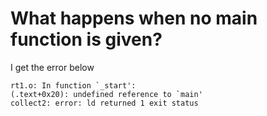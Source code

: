 # What happens when no main function is given?

I get the error below

```
rt1.o: In function `_start':
(.text+0x20): undefined reference to `main'
collect2: error: ld returned 1 exit status
```
